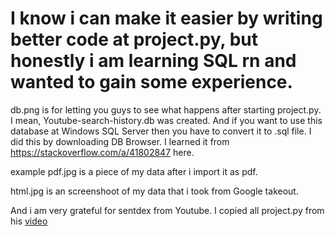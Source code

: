 # I know i can make it easier by writing better code at project.py, but honestly i am learning SQL rn and wanted to gain some experience.

db.png is for letting you guys to see what happens after starting project.py. I mean, Youtube-search-history.db was created. And if you want to use this database at Windows SQL Server then you have to convert it to .sql file. I did this by downloading DB Browser. I learned it from https://stackoverflow.com/a/41802847 here.

example pdf.jpg is a piece of my data after i import it as pdf.

html.jpg is an screenshoot of my data that i took from Google takeout.

And i am very grateful for sentdex from Youtube. I copied all project.py from his [video](https://www.youtube.com/watch?v=Siyg1Wn5VDs)

